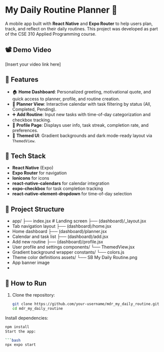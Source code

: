# My Daily Routine Planner 📅

A mobile app built with **React Native** and **Expo Router** to help users plan, track, and reflect on their daily routines. This project was developed as part of the CSE 310 Applied Programming course.

## 📽️ Demo Video
[Insert your video link here]

## 📱 Features

- 🏠 **Home Dashboard**: Personalized greeting, motivational quote, and quick access to planner, profile, and routine creation.
- 📅 **Planner View**: Interactive calendar with task filtering by status (All, Completed, Pending).
- ➕ **Add Routine**: Input new tasks with time-of-day categorization and checkbox tracking.
- 👤 **Profile Page**: Displays user info, task streak, completion rate, and preferences.
- 🎨 **Themed UI**: Gradient backgrounds and dark mode-ready layout via `ThemedView`.

## 🧱 Tech Stack

- **React Native** (Expo)
- **Expo Router** for navigation
- **Ionicons** for icons
- **react-native-calendars** for calendar integration
- **expo-checkbox** for task completion tracking
- **react-native-element-dropdown** for time-of-day selection

## 📂 Project Structure
- app/ ├── index.jsx # Landing screen ├── (dashboard)/_layout.jsx
- Tab navigation layout ├── (dashboard)/home.jsx
- Home dashboard ├── (dashboard)/planner.jsx
- Calendar and task list ├── (dashboard)/add.jsx
- Add new routine ├── (dashboard)/profile.jsx
- User profile and settings components/ └── ThemedView.jsx
- Gradient background wrapper constants/ └── colors.js
- Theme color definitions assets/ └── SB My Daily Routine.png
- App banner image
- 
## 🧪 How to Run

1. Clone the repository:
   ```bash
   git clone https://github.com/your-username/mdr_my_daily_routine.git
   cd mdr_my_daily_routine
Install dependencies:

   ```bash
npm install
Start the app:

   ```bash
npx expo start



